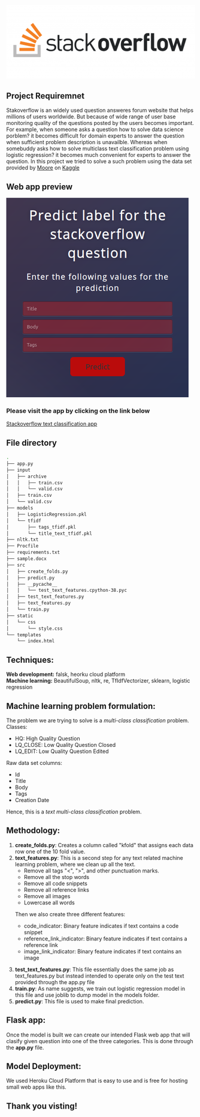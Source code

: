 ![Alt text](stackoverflow.png?raw=true "logo")

## Project Requiremnet

Stakoverflow is an widely used question answeres forum website that helps millions of users worldwide. But because of wide range of user base monitoring quality of the questions posted by the users becomes important. For example, when someone asks a question how to solve data science porblem? it becomes difficult for domain experts to answer the question when sufficient problem description is unavailble. Whereas when somebuddy asks how to solve multiclass text classification problem using logistic regression? it becomes much convenient for experts to answer the question.
In this project we tried to solve a such problem using the data set provided by [Moore](https://www.kaggle.com/imoore) on [Kaggle](https://www.kaggle.com/imoore/60k-stack-overflow-questions-with-quality-rate)

## Web app preview
![Alt text](app.png?raw=true "Title")

### Please visit the app by clicking on the link below
[Stackoverflow text classification app](https://text-label-prediction.herokuapp.com/)

## File directory
```bash
.
├── app.py
├── input
│   ├── archive
│   │   ├── train.csv
│   │   └── valid.csv
│   ├── train.csv
│   └── valid.csv
├── models
│   ├── LogisticRegression.pkl
│   └── tfidf
│       ├── tags_tfidf.pkl
│       └── title_text_tfidf.pkl
├── nltk.txt
├── Procfile
├── requirements.txt
├── sample.docx
├── src
│   ├── create_folds.py
│   ├── predict.py
│   ├── __pycache__
│   │   └── test_text_features.cpython-38.pyc
│   ├── test_text_features.py
│   ├── text_features.py
│   └── train.py
├── static
│   └── css
│       └── style.css
└── templates
    └── index.html
```

## Techniques:
<b>Web development:</b> falsk, heorku cloud platform <br>
<b>Machine learning:</b> BeautifulSoup, nltk, re, TfIdfVectorizer, sklearn, logistic regression

## Machine learning problem formulation:<br>
The problem we are trying to solve is a *multi-class classification* problem.<br>
Classes:
<ul>
  <li>HQ: High Quality Question</li>
  <li>LQ_CLOSE: Low Quality Question Closed</li>
  <li>LQ_EDIT: Low Quality Question Edited</li>
</ul>

Raw data set columns:
<ul>
  <li>Id</li>
  <li>Title</li>
  <li>Body</li>
  <li>Tags</li>
  <li>Creation Date</li>
</ul>

Hence, this is a *text multi-class classification* problem.

## Methodology:
<ol>
  <li><b>create_folds.py</b>: Creates a column called "kfold" that assigns each data row one of the 10 fold value.</li>
  <li><b>text_features.py</b>: This is a second step for any text related machine learning problem, where we clean up all the text.
     <ul>
      <li>Remove all tags "<", ">", and other punctuation marks.</li>
      <li>Remove all the stop words</li>
      <li>Remove all code snippets</li>
      <li>Remove all reference links</li>
      <li>Remove all images</li>
      <li>Lowercase all words</li>
    </ul>
  
  Then we also create three different features:
    <ul>
      <li>code_indicator: Binary feature indicates if text contains a code snippet</li>
      <li>reference_link_indicator: Binary feature indicates if text contains a reference link</li>
      <li>image_link_indicator: Binary feature indicates if text contains an image</li>
    </ul>

  </li>
  <li><b>test_text_features.py</b>: This file essentially does the same job as text_features.py but instead intended to operate only on the test text provided through the app.py file</li>
  <li><b>train.py</b>: As name suggests, we train out logistic regression model in this file and use joblib to dump model in the models folder.</li>
  <li><b>predict.py</b>: This file is used to make final prediction.</li>
</ol>

## Flask app:
Once the model is built we can create our intended Flask web app that will clasify given question into one of the three categories. This is done through the <b>app.py</b> file.

## Model Deployment:
We used Heroku Cloud Platform that is easy to use and is free for hosting small web apps like this.

## Thank you visting!
